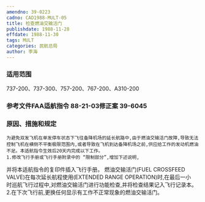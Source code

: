 ```yaml
---
amendno: 39-0223  
cadno: CAD1988-MULT-05  
title: 检查燃油交输活门  
publishdate: 1988-11-28  
effdate: 1988-11-30  
tags: MULT  
categories: 民航总局  
author: 李海  
---
```

  
### 适用范围  
737-200、737-300、757-200、767-200、A310-200  
  
<!--more-->  
### 参考文件FAA适航指令 88-21-03修正案 39-6045  
  
### 原因、措施和规定  
    为避免双发飞机在单发停车状态下飞往备降机场的延长航路中,由于燃油交输活门故障,导致无法控制飞机在横侧不平衡极限范围内,或者导致在飞机到达备降机场之前,供应给工作的发动机燃油不足。本适航指令生效后20天内完成以下工作。  
    1.修改飞行手册或飞行手册附录中的 “限制部分”,增加下述说明,  
并将本适航指令的复印件插入飞行手册。 燃油交输活门(FUEL CROSSFEED VALVE)在每次延长航程使用(EXTENDED RANGE OPERATION)时,在最后一小  
时巡航飞行过程中,对燃油交输活门进行功能检查,并将检查结果记入飞行记录本。  
    2.在下次飞行前,更换任何显示有工作不正常现象的燃油交输活门。  
  
